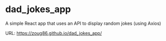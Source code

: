 # dad_jokes_app
A simple React app that uses an API to display random jokes (using Axios)

URL: https://zoug86.github.io/dad_jokes_app/
